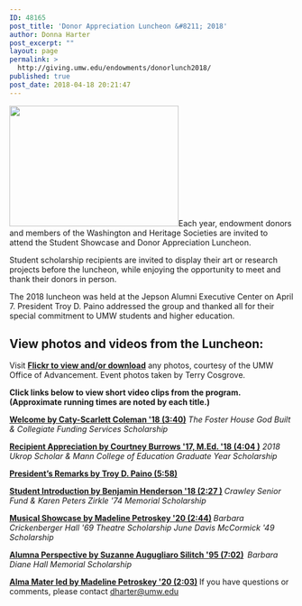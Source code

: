 ```yaml
---
ID: 48165
post_title: 'Donor Appreciation Luncheon &#8211; 2018'
author: Donna Harter
post_excerpt: ""
layout: page
permalink: >
  http://giving.umw.edu/endowments/donorlunch2018/
published: true
post_date: 2018-04-18 20:21:47
---
```

<img class="alignleft wp-image-48167 size-medium" src="http://giving.umw.edu/wp-content/uploads/2018/04/UMW-2018-Luncheon-49-300x214.jpg" alt="" width="300" height="214" />Each year, endowment donors and members of the Washington and Heritage Societies are invited to attend the Student Showcase and Donor Appreciation Luncheon.

Student scholarship recipients are invited to display their art or research projects before the luncheon, while enjoying the opportunity to meet and thank their donors in person.

The 2018 luncheon was held at the Jepson Alumni Executive Center on April 7. President Troy D. Paino addressed the group and thanked all for their special commitment to UMW students and higher education.
<h2>View photos and videos from the Luncheon:</h2>
Visit <a href="https://flic.kr/s/aHsmadyeLQ"><strong>Flickr to view and/or download</strong></a> any photos, courtesy of the UMW Office of Advancement. Event photos taken by Terry Cosgrove.

<strong>Click links below to view short video clips from the program. (Approximate running times are noted by each title.)
</strong>

<a href="https://youtu.be/631SWjpEau8"><strong>Welcome by Caty-Scarlett Coleman '18 (3:40)</strong></a>
<em>The Foster House God Built &amp; Collegiate Funding Services Scholarship</em>

<a href="https://youtu.be/sDAo2zQBnxc"><strong>Recipient Appreciation by Courtney Burrows '17, M.Ed. '18 (4:04 )</strong></a> <em>2018 Ukrop Scholar &amp; Mann College of Education Graduate Year Scholarship</em>

<a href="https://youtu.be/pFKjrLvN6X4"><strong>President’s Remarks by Troy D. Paino (5:58)</strong></a>

<strong><a href="https://youtu.be/jZyt1y8zw7Y">Student Introduction by Benjamin Henderson '18 (2:27 )</a>
</strong><em>Crawley Senior Fund &amp; Karen Peters Zirkle '74 </em><em>Memorial Scholarship</em>

<strong><a href="https://youtu.be/SzwcukJ52EI">Musical Showcase by Madeline Petroskey '20 (2:44)</a>
</strong><em>Barbara Crickenberger Hall '69 Theatre Scholarship</em>
<em>June Davis McCormick '49 Scholarship</em>

<a href="https://youtu.be/66LNdE8nHSU"><strong>Alumna Perspective by Suzanne Augugliaro Silitch '95 (7:02)</strong></a><strong>  </strong><em>Barbara Diane Hall Memorial Scholarship</em><em>
</em>

<strong><a href="https://youtu.be/6WoVCSz312M">Alma Mater led by Madeline Petroskey '20 (2:03)</a>
</strong>
If you have questions or comments, please contact <a href="mailto:dharter@umw.edu" target="_blank" rel="noopener">dharter@umw.edu</a>